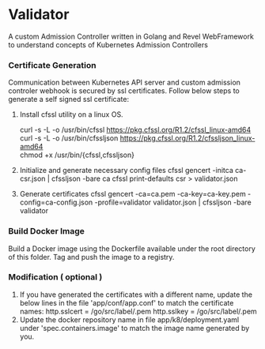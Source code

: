 # Validator

A custom Admission Controller written in Golang and Revel WebFramework to understand concepts of Kubernetes Admission Controllers

### Certificate Generation
Communication between Kubernetes API server and custom admission controler webhook is secured by ssl certificates. Follow below steps to generate a self signed ssl certificate:

1) Install cfssl utility on a linux OS.

    curl -s -L -o /usr/bin/cfssl https://pkg.cfssl.org/R1.2/cfssl_linux-amd64  
    curl -s -L -o /usr/bin/cfssljson https://pkg.cfssl.org/R1.2/cfssljson_linux-amd64  
    chmod +x /usr/bin/{cfssl,cfssljson}
2) Initialize and generate necessary config files
    cfssl gencert -initca ca-csr.json | cfssljson -bare ca
    cfssl print-defaults csr > validator.json
3) Generate certificates
    cfssl gencert -ca=ca.pem -ca-key=ca-key.pem -config=ca-config.json -profile=validator validator.json | cfssljson -bare validator

### Build Docker Image
Build a Docker image using the Dockerfile available under the root directory of this folder. Tag and push the image to a registry.

### Modification ( optional )
1) If you have generated the certificates with a different name, update the below lines in the file 'app/conf/app.conf' to match the certificate names:
    http.sslcert = /go/src/label/<newname>.pem
    http.sslkey = /go/src/label/<newname>.pem
2) Update the docker repository name in file app/k8/deployment.yaml under 'spec.containers.image' to match the image name generated by you.
